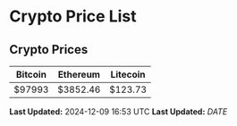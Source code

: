 # Crypto Price List

## Crypto Prices
| Bitcoin | Ethereum | Litecoin |
| ------- | -------- | -------- |
| $97993 | $3852.46 | $123.73 |
**Last Updated:** 2024-12-09 16:53 UTC
**Last Updated:** $DATE$
